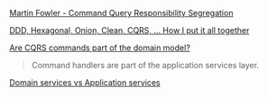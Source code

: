 [Martin Fowler - Command Query Responsibility Segregation](https://martinfowler.com/bliki/CQRS.html)

[DDD, Hexagonal, Onion, Clean, CQRS, … How I put it all together](https://herbertograca.com/2017/11/16/explicit-architecture-01-ddd-hexagonal-onion-clean-cqrs-how-i-put-it-all-together/)

[Are CQRS commands part of the domain model?](https://enterprisecraftsmanship.com/2019/01/31/cqrs-commands-part-domain-model/)
> Command handlers are part of the application services layer.

[Domain services vs Application services](https://enterprisecraftsmanship.com/2016/09/08/domain-services-vs-application-services/)

